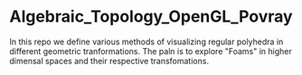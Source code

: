 # Algebraic_Topology_OpenGL_Povray
In this repo we define various methods of visualizing regular polyhedra in different geometric tranformations. The paln is to explore "Foams" in higher dimensal spaces and their respective transfomations.
